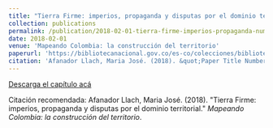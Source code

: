 ```yaml
---
title: "Tierra Firme: imperios, propaganda y disputas por el dominio territorial"
collection: publications
permalink: /publication/2018-02-01-tierra-firme-imperios-propaganda-number-3
date: 2018-02-01
venue: 'Mapeando Colombia: la construcción del territorio'
paperurl: 'https://bibliotecanacional.gov.co/es-co/colecciones/biblioteca-digital/mapeando/Paginas/capitulodos.html'
citation: 'Afanador Llach, Maria José. (2018). &quot;Paper Title Number 3.&quot; <i>Journal 1</i>. 1(3).'
---
```


[Descarga el capítulo acá](https://bibliotecanacional.gov.co/es-co/colecciones/biblioteca-digital/mapeando/activos/pdf/MAPCO-IMPRESO-CAP2.pdf)

Citación recomendada: Afanador Llach, Maria José. (2018). "Tierra Firme: imperios, propaganda y disputas por el dominio territorial." <i>Mapeando Colombia: la construcción del territorio</i>.
